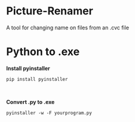 # Picture-Renamer
A tool for changing name on files from an .cvc file


# Python to .exe
<b>Install pyinstaller</b>
<br>
```
pip install pyinstaller
```
<br>

<b>Convert .py to .exe</b>
<br>
```
pyinstaller -w -F yourprogram.py
```
